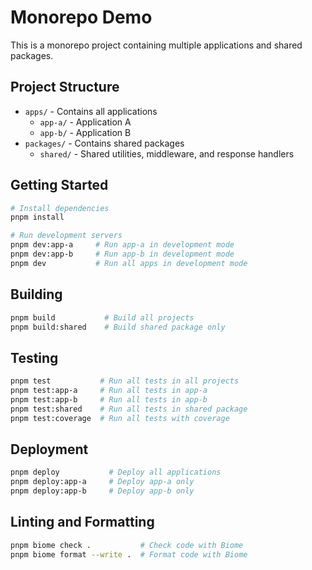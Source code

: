 # Monorepo Demo

This is a monorepo project containing multiple applications and shared packages.

## Project Structure

- `apps/` - Contains all applications
  - `app-a/` - Application A
  - `app-b/` - Application B
- `packages/` - Contains shared packages
  - `shared/` - Shared utilities, middleware, and response handlers

## Getting Started

```bash
# Install dependencies
pnpm install

# Run development servers
pnpm dev:app-a     # Run app-a in development mode
pnpm dev:app-b     # Run app-b in development mode
pnpm dev           # Run all apps in development mode
```

## Building

```bash
pnpm build           # Build all projects
pnpm build:shared    # Build shared package only
```

## Testing

```bash
pnpm test           # Run all tests in all projects
pnpm test:app-a     # Run all tests in app-a
pnpm test:app-b     # Run all tests in app-b
pnpm test:shared    # Run all tests in shared package
pnpm test:coverage  # Run all tests with coverage
```

## Deployment

```bash
pnpm deploy           # Deploy all applications
pnpm deploy:app-a     # Deploy app-a only
pnpm deploy:app-b     # Deploy app-b only
```

## Linting and Formatting

```bash
pnpm biome check .           # Check code with Biome
pnpm biome format --write .  # Format code with Biome
```